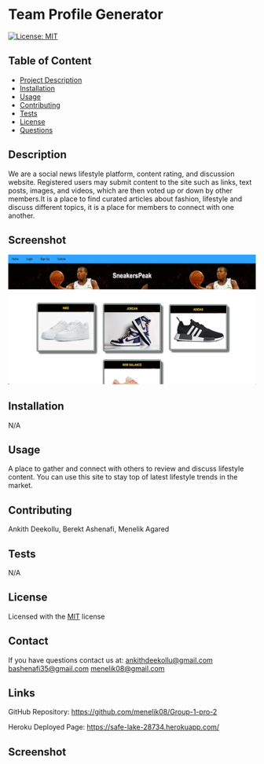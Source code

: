 
# Team Profile Generator
[![License: MIT](https://img.shields.io/badge/License-MIT-yellow.svg)](https://opensource.org/licenses/MIT)

## Table of Content
* [Project Description](#description)
* [Installation](#installation)
* [Usage](#usage)  
* [Contributing](#contribution)
* [Tests](#tests)
* [License](#license)
* [Questions](#contact)

## Description
 We are a social news lifestyle platform, content rating, and discussion website. Registered users may submit content to the site such as links, text posts, images, and videos, which are then voted up or down by other members.It is a place to find curated articles about fashion, lifestyle and discuss different topics, it is a place for members to connect with one another.

 ## Screenshot

![SneakersPeak](/public/images/Screen%20Shot%202022-12-14%20at%207.31.17%20PM.png)

## Installation
N/A

## Usage
 A place to gather and connect with others to review and discuss lifestyle content. You can use this site to stay top of latest lifestyle trends in the market. 

## Contributing
Ankith Deekollu, Berekt Ashenafi, Menelik Agared

## Tests
N/A

## License
Licensed with the [MIT](https://choosealicense.com/licenses/mit/) license

## Contact
If you have questions contact us at: 
ankithdeekollu@gmail.com 
bashenafi35@gmail.com
menelik08@gmail.com

## Links 

GitHub Repository: https://github.com/menelik08/Group-1-pro-2

Heroku Deployed Page: https://safe-lake-28734.herokuapp.com/

## Screenshot
